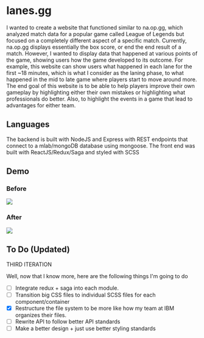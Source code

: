 # lanes.gg

I wanted to create a website that functioned similar to na.op.gg, which analyzed match data for a popular game called League of Legends but focused on a completely different aspect of a specific match. Currently, na.op.gg displays essentially the box score, or end the end result of a match. However, I wanted to display data that happened at various points of the game, showing users how the game developed to its outcome. For example, this website can show users what happened in each lane for the first ~18 minutes, which is what I consider as the laning phase, to what happened in the mid to late game where players start to move around more. The end goal of this website is to be able to help players improve their own gameplay by highlighting either their own mistakes or highlighting what professionals do better. Also, to highlight the events in a game that lead to advantages for either team.

## Languages

The backend is built with NodeJS and Express with REST endpoints that connect to a mlab/mongoDB database using mongoose. The front end was built with ReactJS/Redux/Saga and styled with SCSS

## Demo

### Before

![](lanegif1.gif)

### After

![](newLane2.gif)

## To Do (Updated)

THIRD ITERATION

Well, now that I know more, here are the following things I'm going to do

- [ ] Integrate redux + saga into each module.
- [ ] Transition big CSS files to individual SCSS files for each component/container
- [x] Restructure the file system to be more like how my team at IBM organizes their files.
- [ ] Rewrite API to follow better API standards
- [ ] Make a better design + just use better styling standards
